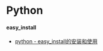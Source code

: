 # Python

#### easy_install
* [python - easy_install的安装和使用](http://www.cnblogs.com/huangjacky/archive/2012/03/28/2421866.html)
